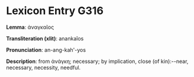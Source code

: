 # Lexicon Entry G316

**Lemma**: ἀναγκαῖος

**Transliteration (xlit)**: anankaîos

**Pronunciation**: an-ang-kah'-yos

**Description**:
from ἀνάγκη; necessary; by implication, close (of kin):--near, necessary, necessity, needful.
